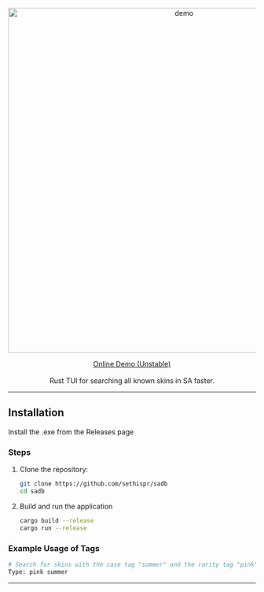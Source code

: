 <p align="center">
  <img src="https://github.com/user-attachments/assets/687e92f5-9e79-4282-b9ad-6a088f185df8" alt="demo" width="700"> 
</p>

<p align="center">
    <a href="https://sethispr.github.io/sadb/">Online Demo (Unstable)</a>
    <br><br>
    Rust TUI for searching all known skins in SA faster.
</p>

---

## Installation

Install the .exe from the Releases page

### Steps

1. Clone the repository:
   ```bash
   git clone https://github.com/sethispr/sadb
   cd sadb
   ```

2. Build and run the application
   ```bash
   cargo build --release
   cargo run --release
   ```

### Example Usage of Tags

```bash
# Search for skins with the case tag "summer" and the rarity tag "pink"
Type: pink summer
```
---
